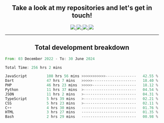 <h2 align="center">
  Take a look at my repositories and let's get in touch!
</h2>
<p align="center">
  <a href="https://www.instagram.com/rayhanarkan?igsh=MXM3dHhmMTZ3ZWVsaA==">
    <img src="https://img.icons8.com/material-outlined/30/689d6a/instagram.png"/>
  </a>
  <a href="https://www.linkedin.com/in/rayhanarkan/">
    <img src="https://img.icons8.com/material-outlined/30/689d6a/linkedin.png"/>
  </a>
  <a href="">
    <img src="https://img.icons8.com/material-outlined/30/689d6a/geography.png"/>
  </a>
  <a href="mailto:rayhanarkan30@gmail.com">
    <img src="https://img.icons8.com/material-outlined/30/689d6a/email.png"/>
  </a>
</p>

---

<h2 align="center">Total development breakdown</h2>

<p align="center">
<!--START_SECTION:waka-->

```rust
From: 03 December 2022 - To: 30 June 2024

Total Time: 256 hrs 2 mins

JavaScript         108 hrs 56 mins >>>>>>>>>>>--------------   42.55 %
Dart               47 hrs 7 mins   >>>>>--------------------   18.40 %
PHP                46 hrs 23 mins  >>>>>--------------------   18.12 %
Python             11 hrs 37 mins  >------------------------   04.54 %
JSON               11 hrs 2 mins   >------------------------   04.31 %
TypeScript         5 hrs 39 mins   >------------------------   02.21 %
CSS                5 hrs 23 mins   >------------------------   02.11 %
C++                4 hrs 30 mins   -------------------------   01.76 %
HTML               3 hrs 27 mins   -------------------------   01.35 %
Bash               2 hrs 29 mins   -------------------------   00.98 %
```

<!--END_SECTION:waka-->
</p>
